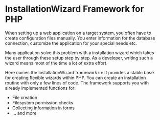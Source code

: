 InstallationWizard Framework for PHP
====================================

When setting up a web application on a target system, you often have to create configuration files manually. You enter information for the database connection, customize the application for your special needs etc.

Many application solve this problem with a installation wizard which takes the user through these setup step by step.
As a developer, writing such a wizard means most of the time a lot of extra effort.

Here comes the InstallationWizard framework in: It provides a stable base for creating flexible wizards within PHP.
You can create an installation routine with only a few lines of code. The framework supports you with already implemented functions for:

* File creation
* Filesystem permission checks
* Collecting information in forms
* ... and more